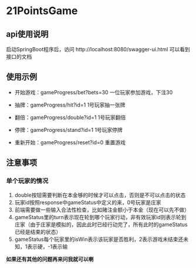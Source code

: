 # 21PointsGame

## api使用说明

启动SpringBoot程序后，访问 http://localhost:8080/swagger-ui.html 可以看到接口的文档

## 使用示例

* 开始游戏：gameProgress/bet?bets=30 一位玩家参加游戏，下注30

* 抽牌：gameProgress/hit?id=1 1号玩家抽一张牌

* 翻倍：gameProgress/double?id=1 1号玩家翻倍

* 停牌：gameProgress/stand?id=1 1号玩家停牌

* 重新开始：gameProgress/reset?id=0 重置游戏

## 注意事项

### 单个玩家的情况

1. double按钮需要判断在本金够的时候才可以点击，否则是不可以点击的状态
2. 玩家id按照response中gameStatus中定义的来，0号玩家是庄家
3. 前端需要做一些输入合法性检查，比如赌注金额小于本金（现在可以先不做）
4. gameStatus里的turn表示现在轮到哪个玩家行动，非有效玩家id则表示轮到庄家（由于庄家是模拟的，因此此时已经行动完了，所有此时的gameStatus已经是结束的状态）
5. gameStatus每个玩家里的isWin表示该玩家是否胜利，2表示游戏未结束还未知，1表示硬，-1表示输

**如果还有其他的问题再来问我就可以喇**
